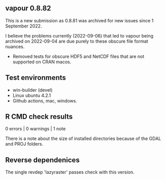 ## vapour 0.8.82

This is a new submission as 0.8.81 was archived for new issues since 1 September 2022. 

I believe the problems currently (2022-09-06) that led to vapour being archived on 2022-09-04
are due purely to these obscure file format nuances. 

* Removed tests for obscure HDF5 and NetCDF files that are not supported on CRAN macos. 

## Test environments

* win-builder (devel)
* Linux ubuntu 4.2.1
* Github actions, mac, windows. 

## R CMD check results

0 errors | 0 warnings | 1 note

There is a note about the size of installed directories  because 
 of the GDAL and PROJ folders. 

## Reverse dependenices

The single revdep 'lazyraster' passes check with this version. 


